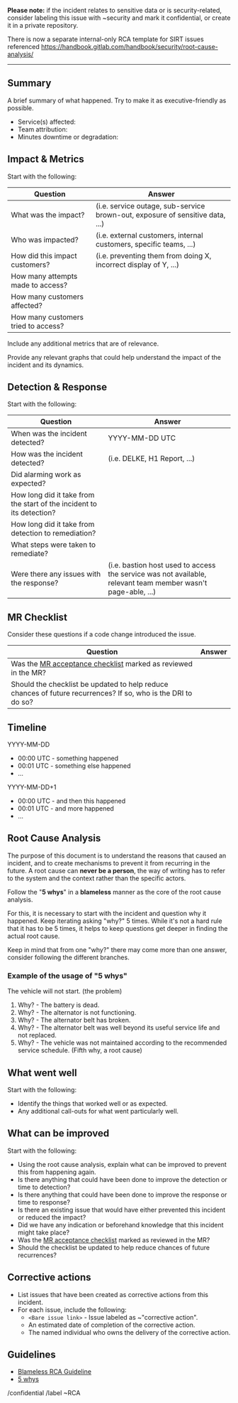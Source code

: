 **Please note:** if the incident relates to sensitive data or is security-related, consider
labeling this issue with ~security and mark it confidential, or create it in a private repository. 

There is now a separate internal-only RCA template for SIRT issues referenced https://handbook.gitlab.com/handbook/security/root-cause-analysis/
***

## Summary

A brief summary of what happened. Try to make it as executive-friendly as possible.

- Service(s) affected:
- Team attribution:
- Minutes downtime or degradation:

## Impact & Metrics

Start with the following:

| Question | Answer |
| ----- | ----- |
| What was the impact? | (i.e. service outage, sub-service brown-out, exposure of sensitive data, ...) |
| Who was impacted? | (i.e. external customers, internal customers, specific teams, ...) |
| How did this impact customers? | (i.e. preventing them from doing X, incorrect display of Y, ...) |
| How many attempts made to access? |  |
| How many customers affected? |  |
| How many customers tried to access? |  |

Include any additional metrics that are of relevance.

Provide any relevant graphs that could help understand the impact of the incident and its dynamics.

## Detection & Response

Start with the following:

| Question | Answer |
| ----- | ----- |
| When was the incident detected? | YYYY-MM-DD UTC |
| How was the incident detected? | (i.e. DELKE, H1 Report, ...) |
| Did alarming work as expected? |  |
| How long did it take from the start of the incident to its detection? |  |
| How long did it take from detection to remediation? |  |
| What steps were taken to remediate? |  |
| Were there any issues with the response? | (i.e. bastion host used to access the service was not available, relevant team member wasn't page-able, ...) |

## MR Checklist

Consider these questions if a code change introduced the issue.

| Question | Answer |
| ----- | ----- |
| Was the [MR acceptance checklist](https://docs.gitlab.com/ee/development/code_review.html#acceptance-checklist) marked as reviewed in the MR? | |
| Should the checklist be updated to help reduce chances of future recurrences? If so, who is the DRI to do so? | |

## Timeline

YYYY-MM-DD

- 00:00 UTC - something happened
- 00:01 UTC - something else happened
- ...

YYYY-MM-DD+1

- 00:00 UTC - and then this happened
- 00:01 UTC - and more happened
- ...


## Root Cause Analysis

The purpose of this document is to understand the reasons that caused an incident, and to create mechanisms to prevent it from recurring in the future. A root cause can **never be a person**, the way of writing has to refer to the system and the context rather than the specific actors.

Follow the "**5 whys**" in a **blameless** manner as the core of the root cause analysis.

For this, it is necessary to start with the incident and question why it happened. Keep iterating asking "why?" 5 times. While it's not a hard rule that it has to be 5 times, it helps to keep questions get deeper in finding the actual root cause.

Keep in mind that from one "why?" there may come more than one answer, consider following the different branches.

### Example of the usage of "5 whys"

The vehicle will not start. (the problem)

1. Why? - The battery is dead.
2. Why? - The alternator is not functioning.
3. Why? - The alternator belt has broken.
4. Why? - The alternator belt was well beyond its useful service life and not replaced.
5. Why? - The vehicle was not maintained according to the recommended service schedule. (Fifth why, a root cause)

## What went well

Start with the following:

- Identify the things that worked well or as expected.
- Any additional call-outs for what went particularly well.

## What can be improved

Start with the following:

- Using the root cause analysis, explain what can be improved to prevent this from happening again.
- Is there anything that could have been done to improve the detection or time to detection?
- Is there anything that could have been done to improve the response or time to response?
- Is there an existing issue that would have either prevented this incident or reduced the impact?
- Did we have any indication or beforehand knowledge that this incident might take place?
- Was the [MR acceptance checklist](https://docs.gitlab.com/ee/development/code_review.html#acceptance-checklist) marked as reviewed in the MR?
- Should the checklist be updated to help reduce chances of future recurrences?



## Corrective actions

- List issues that have been created as corrective actions from this incident.
- For each issue, include the following:
    - `<Bare issue link>` - Issue labeled as ~"corrective action".
    - An estimated date of completion of the corrective action.
    - The named individual who owns the delivery of the corrective action.

## Guidelines

- [Blameless RCA Guideline](https://about.gitlab.com/handbook/customer-success/professional-services-engineering/workflows/internal/root-cause-analysis.html)
- [5 whys](https://en.wikipedia.org/wiki/5_Whys)

/confidential
/label ~RCA
